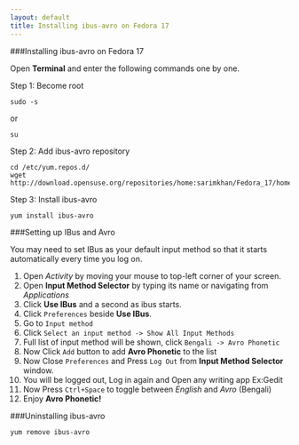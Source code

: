 ```yaml
---
layout: default
title: Installing ibus-avro on Fedora 17
---
```


###Installing ibus-avro on Fedora 17

Open **Terminal** and enter the following commands one by one.

Step 1: Become root

	sudo -s
	
or

	su 
	
Step 2: Add ibus-avro repository

	cd /etc/yum.repos.d/
	wget http://download.opensuse.org/repositories/home:sarimkhan/Fedora_17/home:sarimkhan.repo

Step 3: Install ibus-avro

	yum install ibus-avro
	



###Setting up IBus and Avro

You may need to set IBus as your default input method so that it starts automatically every time you log on.

 1. Open _Activity_ by moving your mouse to top-left corner of your screen.
 2. Open __Input Method Selector__ by typing its name or navigating from _Applications_
 3. Click __Use IBus__ and a second as ibus starts. 
 4. Click `Preferences` beside __Use IBus__.
 5. Go to `Input method`
 6. Click `Select an input method -> Show All Input Methods`
 7. Full list of input method will be shown, click `Bengali -> Avro Phonetic`
 8. Now Click `Add` button to add __Avro Phonetic__ to the list
 9. Now Close `Preferences` and Press `Log Out` from __Input Method Selector__ window.
 10. You will be logged out, Log in again and Open any writing app Ex:Gedit
 11. Now Press `Ctrl+Space` to toggle between _English_ and _Avro_ (Bengali)
 12. Enjoy __Avro Phonetic!__
 
 
 
###Uninstalling ibus-avro

	yum remove ibus-avro